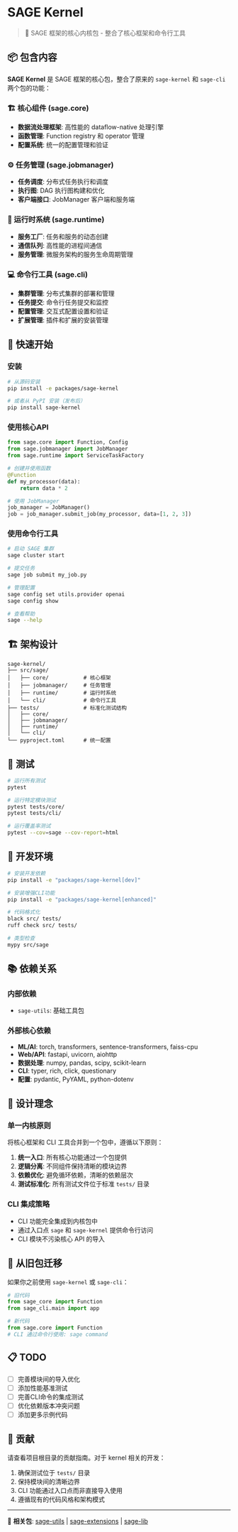 # SAGE Kernel

> 🚀 SAGE 框架的核心内核包 - 整合了核心框架和命令行工具

## 📦 包含内容

**SAGE Kernel** 是 SAGE 框架的核心包，整合了原来的 `sage-kernel` 和 `sage-cli` 两个包的功能：

### 🏗️ 核心组件 (sage.core)
- **数据流处理框架**: 高性能的 dataflow-native 处理引擎
- **函数管理**: Function registry 和 operator 管理
- **配置系统**: 统一的配置管理和验证

### ⚙️ 任务管理 (sage.jobmanager)  
- **任务调度**: 分布式任务执行和调度
- **执行图**: DAG 执行图构建和优化
- **客户端接口**: JobManager 客户端和服务端

### 🔧 运行时系统 (sage.runtime)
- **服务工厂**: 任务和服务的动态创建
- **通信队列**: 高性能的进程间通信
- **服务管理**: 微服务架构的服务生命周期管理

### 💻 命令行工具 (sage.cli)
- **集群管理**: 分布式集群的部署和管理
- **任务提交**: 命令行任务提交和监控
- **配置管理**: 交互式配置设置和验证
- **扩展管理**: 插件和扩展的安装管理

## 🚀 快速开始

### 安装

```bash
# 从源码安装
pip install -e packages/sage-kernel

# 或者从 PyPI 安装（发布后）
pip install sage-kernel
```

### 使用核心API

```python
from sage.core import Function, Config
from sage.jobmanager import JobManager
from sage.runtime import ServiceTaskFactory

# 创建并使用函数
@Function
def my_processor(data):
    return data * 2

# 使用 JobManager
job_manager = JobManager()
job = job_manager.submit_job(my_processor, data=[1, 2, 3])
```

### 使用命令行工具

```bash
# 启动 SAGE 集群
sage cluster start

# 提交任务
sage job submit my_job.py

# 管理配置
sage config set utils.provider openai
sage config show

# 查看帮助
sage --help
```

## 🏗️ 架构设计

```
sage-kernel/
├── src/sage/
│   ├── core/           # 核心框架
│   ├── jobmanager/     # 任务管理
│   ├── runtime/        # 运行时系统
│   └── cli/            # 命令行工具
├── tests/              # 标准化测试结构
│   ├── core/
│   ├── jobmanager/
│   ├── runtime/
│   └── cli/
└── pyproject.toml      # 统一配置
```

## 🧪 测试

```bash
# 运行所有测试
pytest

# 运行特定模块测试
pytest tests/core/
pytest tests/cli/

# 运行覆盖率测试
pytest --cov=sage --cov-report=html
```

## 🔧 开发环境

```bash
# 安装开发依赖
pip install -e "packages/sage-kernel[dev]"

# 安装增强CLI功能
pip install -e "packages/sage-kernel[enhanced]"

# 代码格式化
black src/ tests/
ruff check src/ tests/

# 类型检查
mypy src/sage
```

## 📚 依赖关系

### 内部依赖
- `sage-utils`: 基础工具包

### 外部核心依赖
- **ML/AI**: torch, transformers, sentence-transformers, faiss-cpu
- **Web/API**: fastapi, uvicorn, aiohttp
- **数据处理**: numpy, pandas, scipy, scikit-learn
- **CLI**: typer, rich, click, questionary
- **配置**: pydantic, PyYAML, python-dotenv

## 🎯 设计理念

### 单一内核原则
将核心框架和 CLI 工具合并到一个包中，遵循以下原则：

1. **统一入口**: 所有核心功能通过一个包提供
2. **逻辑分离**: 不同组件保持清晰的模块边界  
3. **依赖优化**: 避免循环依赖，清晰的依赖层次
4. **测试标准化**: 所有测试文件位于标准 `tests/` 目录

### CLI 集成策略
- CLI 功能完全集成到内核包中
- 通过入口点 `sage` 和 `sage-kernel` 提供命令行访问
- CLI 模块不污染核心 API 的导入

## 🔄 从旧包迁移

如果你之前使用 `sage-kernel` 或 `sage-cli`：

```python
# 旧代码
from sage_core import Function
from sage_cli.main import app

# 新代码  
from sage.core import Function
# CLI 通过命令行使用: sage command
```

## 📋 TODO

- [ ] 完善模块间的导入优化
- [ ] 添加性能基准测试
- [ ] 完善CLI命令的集成测试
- [ ] 优化依赖版本冲突问题
- [ ] 添加更多示例代码

## 🤝 贡献

请查看项目根目录的贡献指南。对于 kernel 相关的开发：

1. 确保测试位于 `tests/` 目录
2. 保持模块间的清晰边界
3. CLI 功能通过入口点而非直接导入使用
4. 遵循现有的代码风格和架构模式

---

🔗 **相关包**: [sage-utils](../sage-utils/) | [sage-extensions](../sage-extensions/) | [sage-lib](../sage-lib/)

